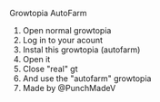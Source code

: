 Growtopia AutoFarm
1. Open normal growtopia
2. Log in to your acount
3. Instal this growtopia (autofarm)
4. Open it
5. Close "real" gt
6. And use the "autofarm" growtopia
7. Made by @PunchMadeV
